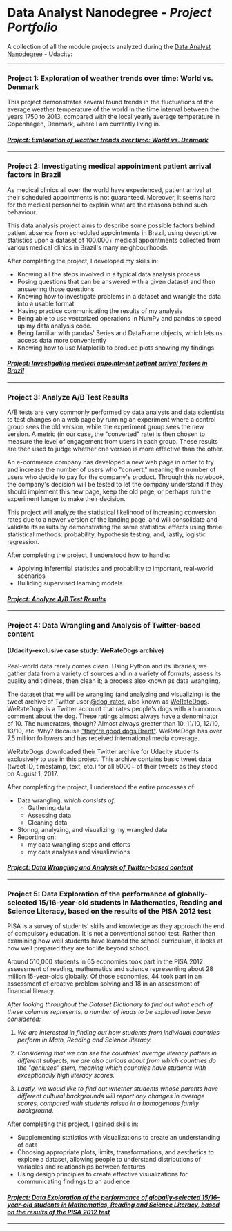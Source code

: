 # Data Analyst Nanodegree - _Project Portfolio_

A collection of all the module projects analyzed during the [Data Analyst Nanodegree](https://udacity.com/course/data-analyst-nanodegree--nd002) - Udacity:

---

### Project 1: Exploration of weather trends over time: World vs. Denmark

This project demonstrates several found trends in the fluctuations of the average weather temperature of the world in the time interval between the years 1750 to 2013, compared with the local yearly average temperature in Copenhagen, Denmark, where I am currently living in.

#### _[Project: Exploration of weather trends over time: World vs. Denmark](https://github.com/seby-sbirna/Data-Analyst-Nanodegree/tree/master/Project%201%20-%20Exploring%20Weather%20Trends)_

---

### Project 2: Investigating medical appointment patient arrival factors in Brazil

As medical clinics all over the world have experienced, patient arrival at their scheduled appointments is not guaranteed. Moreover, it seems hard for the medical personnel to explain what are the reasons behind such behaviour.

This data analysis project aims to describe some possible factors behind patient absence from scheduled appointments in Brazil, using descriptive statistics upon a dataset of 100.000+ medical appointments collected from various medical clinics in Brazil's many neighbourhoods.

After completing the project, I developed my skills in:

- Knowing all the steps involved in a typical data analysis process
- Posing questions that can be answered with a given dataset and then answering those questions
- Knowing how to investigate problems in a dataset and wrangle the data into a usable format
- Having practice communicating the results of my analysis
- Being able to use vectorized operations in NumPy and pandas to speed up my data analysis code.
- Being familiar with pandas' Series and DataFrame objects, which lets us access data more conveniently
- Knowing how to use Matplotlib to produce plots showing my findings

#### _[Project: Investigating medical appointment patient arrival factors in Brazil](https://github.com/seby-sbirna/Data-Analyst-Nanodegree/tree/master/Project%202%20-%20Investigate%20a%20Dataset)_

---

### Project 3: Analyze A/B Test Results

A/B tests are very commonly performed by data analysts and data scientists to test changes on a web page by running an experiment where a control group sees the old version, while the experiment group sees the new version. A metric (in our case, the "converted" rate) is then chosen to measure the level of engagement from users in each group. These results are then used to judge whether one version is more effective than the other.

An e-commerce company has developed a new web page in order to try and increase the number of users who "convert," meaning the number of users who decide to pay for the company's product. Through this notebook, the company's decision will be tested to let the company understand if they should implement this new page, keep the old page, or perhaps run the experiment longer to make their decision.

This project will analyze the statistical likelihood of increasing conversion rates due to a newer version of the landing page, and will consolidate and validate its results by demonstrating the same statistical effects using three statistical methods: probability, hypothesis testing, and, lastly, logistic regression.

After completing the project, I understood how to handle:

- Applying inferential statistics and probability to important, real-world scenarios
- Builiding supervised learning models

#### _[Project: Analyze A/B Test Results](https://github.com/seby-sbirna/Data-Analyst-Nanodegree/tree/master/Project%203%20-%20Analyze%20AB%20Test%20Results)_

---

### Project 4: Data Wrangling and Analysis of Twitter-based content 
#### (Udacity-exclusive case study: WeRateDogs archive)

Real-world data rarely comes clean. Using Python and its libraries, we gather data from a variety of sources and in a variety of formats, assess its quality and tidiness, then clean it; a process also known as data wrangling.

The dataset that we will be wrangling (and analyzing and visualizing) is the tweet archive of Twitter user [@dog_rates](https://twitter.com/dog_rates), also known as [WeRateDogs](https://twitter.com/dog_rates). WeRateDogs is a Twitter account that rates people's dogs with a humorous comment about the dog. These ratings almost always have a denominator of 10. The numerators, though? Almost always greater than 10. 11/10, 12/10, 13/10, etc. Why? Because ["they're good dogs Brent"](https://knowyourmeme.com/memes/theyre-good-dogs-brent). WeRateDogs has over 7.5 million followers and has received international media coverage.

WeRateDogs downloaded their Twitter archive for Udacity students exclusively to use in this project. This archive contains basic tweet data (tweet ID, timestamp, text, etc.) for all 5000+ of their tweets as they stood on August 1, 2017.

After completing the project, I understood the entire processes of:

- Data wrangling, _which consists of:_
    - Gathering data
    - Assessing data
    - Cleaning data
- Storing, analyzing, and visualizing my wrangled data
- Reporting on:
    - my data wrangling steps and efforts 
    - my data analyses and visualizations

#### _[Project: Data Wrangling and Analysis of Twitter-based content](https://github.com/seby-sbirna/Data-Analyst-Nanodegree/tree/master/Project%204%20-%20Wrangle%20and%20Analyze%20Data)_

---

### Project 5: Data Exploration of the performance of globally-selected 15/16-year-old students in Mathematics, Reading and Science Literacy, based on the results of the PISA 2012 test

PISA is a survey of students' skills and knowledge as they approach the end of compulsory education. It is not a conventional school test. Rather than examining how well students have learned the school curriculum, it looks at how well prepared they are for life beyond school.

Around 510,000 students in 65 economies took part in the PISA 2012 assessment of reading, mathematics and science representing about 28 million 15-year-olds globally. Of those economies, 44 took part in an assessment of creative problem solving and 18 in an assessment of financial literacy.

*After looking throughout the Dataset Dictionary to find out what each of these columns represents, a number of leads to be explored have been considered:*

1. _We are interested in finding out how students from individual countries perform in Math, Reading and Science literacy._
    
2. _Considering that we can see the countries' average literacy patters in different subjects, we are also curious about from which countries do the "geniuses" stem, meaning which countries have students with exceptionally high literacy scores._
    
3. _Lastly, we would like to find out whether students whose parents have different cultural backgrounds will report any changes in average scores, compared with students raised in a homogenous family background._

After completing this project, I gained skills in:

- Supplementing statistics with visualizations to create an understanding of data
- Choosing appropriate plots, limits, transformations, and aesthetics to explore a dataset, allowing people to understand distributions of variables and relationships between features
- Using design principles to create effective visualizations for communicating findings to an audience
   
#### _[Project: Data Exploration of the performance of globally-selected 15/16-year-old students in Mathematics, Reading and Science Literacy, based on the results of the PISA 2012 test](https://github.com/seby-sbirna/Data-Analyst-Nanodegree/blob/master/Project%205%20-%20Communicate%20Data%20Findings/README.md)_

---
